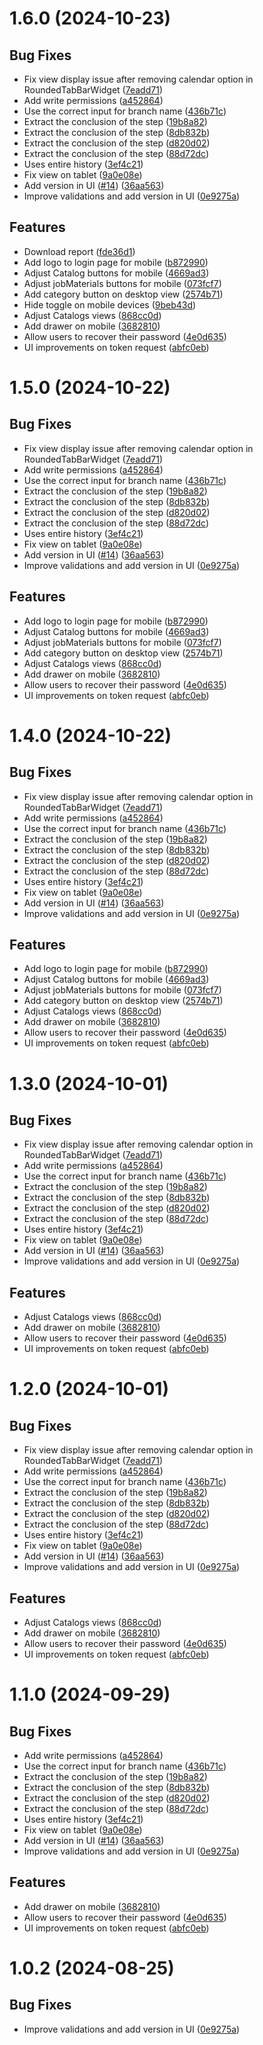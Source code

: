 # 1.6.0 (2024-10-23)

## Bug Fixes

- Fix view display issue after removing calendar option in RoundedTabBarWidget ([7eadd71](commit/7eadd71))
- Add write permissions ([a452864](commit/a452864))
- Use the correct input for branch name ([436b71c](commit/436b71c))
- Extract the conclusion of the step ([19b8a82](commit/19b8a82))
- Extract the conclusion of the step ([8db832b](commit/8db832b))
- Extract the conclusion of the step ([d820d02](commit/d820d02))
- Extract the conclusion of the step ([88d72dc](commit/88d72dc))
- Uses entire history ([3ef4c21](commit/3ef4c21))
- Fix view on tablet ([9a0e08e](commit/9a0e08e))
- Add version in UI ([#14](issues/14)) ([36aa563](commit/36aa563))
- Improve validations and add version in UI ([0e9275a](commit/0e9275a))

## Features

- Download report ([fde36d1](commit/fde36d1))
- Add logo to login page for mobile ([b872990](commit/b872990))
- Adjust Catalog buttons for mobile ([4669ad3](commit/4669ad3))
- Adjust jobMaterials buttons for mobile ([073fcf7](commit/073fcf7))
- Add category button on desktop view ([2574b71](commit/2574b71))
- Hide toggle on mobile devices ([9beb43d](commit/9beb43d))
- Adjust Catalogs views ([868cc0d](commit/868cc0d))
- Add drawer on mobile ([3682810](commit/3682810))
- Allow users to recover their password ([4e0d635](commit/4e0d635))
- UI improvements on token request ([abfc0eb](commit/abfc0eb))

# 1.5.0 (2024-10-22)

## Bug Fixes

- Fix view display issue after removing calendar option in RoundedTabBarWidget ([7eadd71](commit/7eadd71))
- Add write permissions ([a452864](commit/a452864))
- Use the correct input for branch name ([436b71c](commit/436b71c))
- Extract the conclusion of the step ([19b8a82](commit/19b8a82))
- Extract the conclusion of the step ([8db832b](commit/8db832b))
- Extract the conclusion of the step ([d820d02](commit/d820d02))
- Extract the conclusion of the step ([88d72dc](commit/88d72dc))
- Uses entire history ([3ef4c21](commit/3ef4c21))
- Fix view on tablet ([9a0e08e](commit/9a0e08e))
- Add version in UI ([#14](issues/14)) ([36aa563](commit/36aa563))
- Improve validations and add version in UI ([0e9275a](commit/0e9275a))

## Features

- Add logo to login page for mobile ([b872990](commit/b872990))
- Adjust Catalog buttons for mobile ([4669ad3](commit/4669ad3))
- Adjust jobMaterials buttons for mobile ([073fcf7](commit/073fcf7))
- Add category button on desktop view ([2574b71](commit/2574b71))
- Adjust Catalogs views ([868cc0d](commit/868cc0d))
- Add drawer on mobile ([3682810](commit/3682810))
- Allow users to recover their password ([4e0d635](commit/4e0d635))
- UI improvements on token request ([abfc0eb](commit/abfc0eb))

# 1.4.0 (2024-10-22)

## Bug Fixes

- Fix view display issue after removing calendar option in RoundedTabBarWidget ([7eadd71](commit/7eadd71))
- Add write permissions ([a452864](commit/a452864))
- Use the correct input for branch name ([436b71c](commit/436b71c))
- Extract the conclusion of the step ([19b8a82](commit/19b8a82))
- Extract the conclusion of the step ([8db832b](commit/8db832b))
- Extract the conclusion of the step ([d820d02](commit/d820d02))
- Extract the conclusion of the step ([88d72dc](commit/88d72dc))
- Uses entire history ([3ef4c21](commit/3ef4c21))
- Fix view on tablet ([9a0e08e](commit/9a0e08e))
- Add version in UI ([#14](issues/14)) ([36aa563](commit/36aa563))
- Improve validations and add version in UI ([0e9275a](commit/0e9275a))

## Features

- Add logo to login page for mobile ([b872990](commit/b872990))
- Adjust Catalog buttons for mobile ([4669ad3](commit/4669ad3))
- Adjust jobMaterials buttons for mobile ([073fcf7](commit/073fcf7))
- Add category button on desktop view ([2574b71](commit/2574b71))
- Adjust Catalogs views ([868cc0d](commit/868cc0d))
- Add drawer on mobile ([3682810](commit/3682810))
- Allow users to recover their password ([4e0d635](commit/4e0d635))
- UI improvements on token request ([abfc0eb](commit/abfc0eb))

# 1.3.0 (2024-10-01)

## Bug Fixes

- Fix view display issue after removing calendar option in RoundedTabBarWidget ([7eadd71](commit/7eadd71))
- Add write permissions ([a452864](commit/a452864))
- Use the correct input for branch name ([436b71c](commit/436b71c))
- Extract the conclusion of the step ([19b8a82](commit/19b8a82))
- Extract the conclusion of the step ([8db832b](commit/8db832b))
- Extract the conclusion of the step ([d820d02](commit/d820d02))
- Extract the conclusion of the step ([88d72dc](commit/88d72dc))
- Uses entire history ([3ef4c21](commit/3ef4c21))
- Fix view on tablet ([9a0e08e](commit/9a0e08e))
- Add version in UI ([#14](issues/14)) ([36aa563](commit/36aa563))
- Improve validations and add version in UI ([0e9275a](commit/0e9275a))

## Features

- Adjust Catalogs views ([868cc0d](commit/868cc0d))
- Add drawer on mobile ([3682810](commit/3682810))
- Allow users to recover their password ([4e0d635](commit/4e0d635))
- UI improvements on token request ([abfc0eb](commit/abfc0eb))

# 1.2.0 (2024-10-01)

## Bug Fixes

- Fix view display issue after removing calendar option in RoundedTabBarWidget ([7eadd71](commit/7eadd71))
- Add write permissions ([a452864](commit/a452864))
- Use the correct input for branch name ([436b71c](commit/436b71c))
- Extract the conclusion of the step ([19b8a82](commit/19b8a82))
- Extract the conclusion of the step ([8db832b](commit/8db832b))
- Extract the conclusion of the step ([d820d02](commit/d820d02))
- Extract the conclusion of the step ([88d72dc](commit/88d72dc))
- Uses entire history ([3ef4c21](commit/3ef4c21))
- Fix view on tablet ([9a0e08e](commit/9a0e08e))
- Add version in UI ([#14](issues/14)) ([36aa563](commit/36aa563))
- Improve validations and add version in UI ([0e9275a](commit/0e9275a))

## Features

- Adjust Catalogs views ([868cc0d](commit/868cc0d))
- Add drawer on mobile ([3682810](commit/3682810))
- Allow users to recover their password ([4e0d635](commit/4e0d635))
- UI improvements on token request ([abfc0eb](commit/abfc0eb))

# 1.1.0 (2024-09-29)

## Bug Fixes

- Add write permissions ([a452864](commit/a452864))
- Use the correct input for branch name ([436b71c](commit/436b71c))
- Extract the conclusion of the step ([19b8a82](commit/19b8a82))
- Extract the conclusion of the step ([8db832b](commit/8db832b))
- Extract the conclusion of the step ([d820d02](commit/d820d02))
- Extract the conclusion of the step ([88d72dc](commit/88d72dc))
- Uses entire history ([3ef4c21](commit/3ef4c21))
- Fix view on tablet ([9a0e08e](commit/9a0e08e))
- Add version in UI ([#14](issues/14)) ([36aa563](commit/36aa563))
- Improve validations and add version in UI ([0e9275a](commit/0e9275a))

## Features

- Add drawer on mobile ([3682810](commit/3682810))
- Allow users to recover their password ([4e0d635](commit/4e0d635))
- UI improvements on token request ([abfc0eb](commit/abfc0eb))

# 1.0.2 (2024-08-25)

## Bug Fixes

- Improve validations and add version in UI ([0e9275a](commit/0e9275a))
